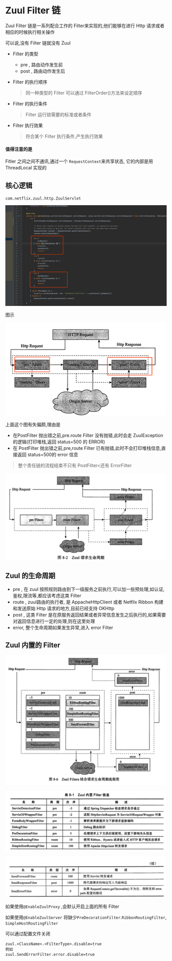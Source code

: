 # Zuul  Filter 链

Zuul Filter 链是一系列配合工作的 Filter来实现的,他们能够在进行 Http 请求或者相应的时候执行相关操作

可以说,没有 Filter 链就没有 Zuul

- Filter 的类型

  - pre , 路由动作发生前
  - post , 路由动作发生后

- Filter 的执行顺序

  > 同一种类型的 Filter 可以通过 FilterOrder()方法来设定顺序

- Filter 的执行条件

  > Filter 运行锁需要的标准或者条件

- Filter 执行效果

  > 符合某个 Filter 执行条件,产生执行效果

#### 值得注意的是

Fitler 之间之间不通讯,通过一个 `RequestContext`来共享状态, 它的内部是用 ThreadLocal 实现的

## 核心逻辑

`com.netflix.zuul.http.ZuulServlet`

![image-20200603123627226](assets/image-20200603123627226.png)

图示

![image-20200603123647037](assets/image-20200603123647037.png)

上面这个图有失偏颇,理由是

- 在PostFilter 抛出错之前,pre.route Filter 没有抛错,此时会走 ZuulException的逻辑(打印堆栈,返回 status=500 的 ERROR)
- 在 PostFilter 抛出错之前,pre,route Filter 已有抛错,此时不会打印堆栈信息,直接返回 status=500的 error 信息

> 整个责任链的流程结束不只有 PostFilter<还有 ErrorFilter

![image-20200603123719875](assets/image-20200603123719875.png)

## Zuul 的生命周期

- pre , 在 zuul 按照规则路由到下一级服务之前执行,可以加一些预处理,如认证,鉴权,限流等,都应该考虑这类 Filter
- route , zuul路由的执行者, 是 AppacheHttpClient 或者 Netfilx Ribbon 构建和发送原始 Http 请求的地方,目前已经支持 OKHttp
- post ,  这类 Filter 是在原服务返回结果或者异常信息发生之后执行的,如果需要对返回信息进行一定的处理,则在这里处理
- error,  整个生命周期如果发生异常,进入 error Filter

## Zuul 内置的 Filter

![image-20200603124318302](assets/image-20200603124318302.png)

![image-20200603124328786](assets/image-20200603124328786.png)

![image-20200603124335340](assets/image-20200603124335340.png)

如果使用`@EnableZuulProxy` ,会默认开启上面的所有 Filter

如果使用`@EnableZuulServer` 将缺少`PreDecorationFilter`.`RibbonRoutingFilter`, `SimpleHostRoutingFilter`

可以通过配置文件关闭

```
zuul.<ClassName>.<FilterType>.disable=true
例如
zuul.SendErrorFilter.error.disable=true
```

